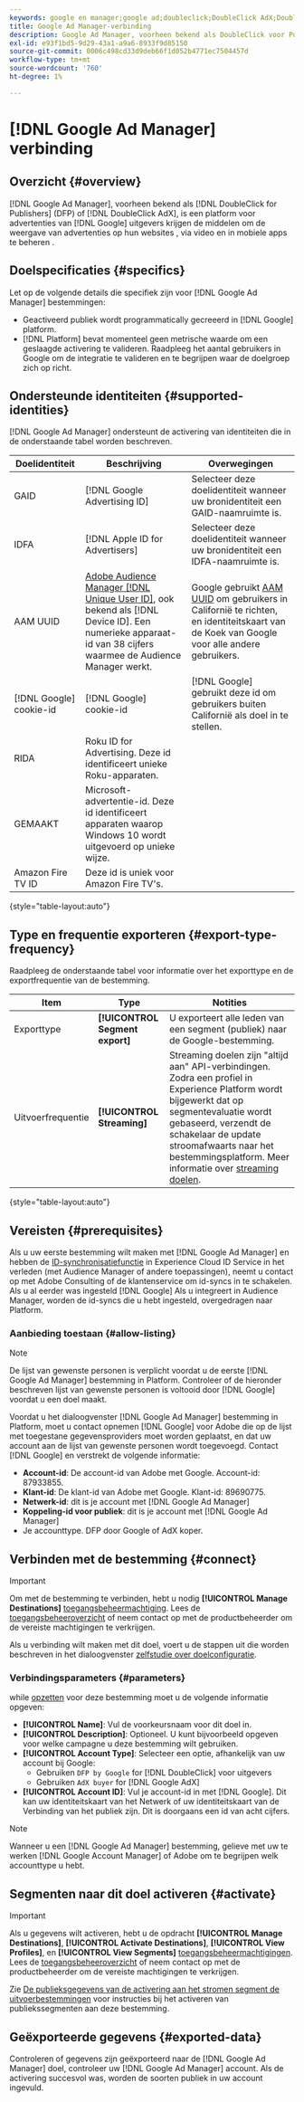 ```yaml
---
keywords: google en manager;google ad;doubleclick;DoubleClick AdX;DoubleClick;Google Ad Manager;Google en manager; DFP
title: Google Ad Manager-verbinding
description: Google Ad Manager, voorheen bekend als DoubleClick voor Publishers of DoubleClick AdX, is een advertentieplatform uit Google dat uitgevers de mogelijkheid biedt om de weergave van advertenties op hun websites, via video en in mobiele apps te beheren.
exl-id: e93f1bd5-9d29-43a1-a9a6-8933f9d85150
source-git-commit: 0006c498cd33d9deb66f1d052b4771ec7504457d
workflow-type: tm+mt
source-wordcount: '760'
ht-degree: 1%

---
```


# [!DNL Google Ad Manager] verbinding

## Overzicht {#overview}

[!DNL Google Ad Manager], voorheen bekend als [!DNL DoubleClick for Publishers] (DFP) of [!DNL DoubleClick AdX], is een platform voor advertenties van [!DNL Google] uitgevers krijgen de middelen om de weergave van advertenties op hun websites , via video en in mobiele apps te beheren .

## Doelspecificaties {#specifics}

Let op de volgende details die specifiek zijn voor [!DNL Google Ad Manager] bestemmingen:

* Geactiveerd publiek wordt programmatically gecreeerd in [!DNL Google] platform.
* [!DNL Platform] bevat momenteel geen metrische waarde om een geslaagde activering te valideren. Raadpleeg het aantal gebruikers in Google om de integratie te valideren en te begrijpen waar de doelgroep zich op richt.

## Ondersteunde identiteiten {#supported-identities}

[!DNL Google Ad Manager] ondersteunt de activering van identiteiten die in de onderstaande tabel worden beschreven.

| Doelidentiteit | Beschrijving | Overwegingen |
|---|---|---|
| GAID | [!DNL Google Advertising ID] | Selecteer deze doelidentiteit wanneer uw bronidentiteit een GAID-naamruimte is. |
| IDFA | [!DNL Apple ID for Advertisers] | Selecteer deze doelidentiteit wanneer uw bronidentiteit een IDFA-naamruimte is. |
| AAM UUID | [Adobe Audience Manager [!DNL Unique User ID]](https://experienceleague.adobe.com/docs/audience-manager/user-guide/reference/ids-in-aam.html), ook bekend als [!DNL Device ID]. Een numerieke apparaat-id van 38 cijfers waarmee de Audience Manager werkt. | Google gebruikt [AAM UUID](https://experienceleague.adobe.com/docs/audience-manager/user-guide/reference/ids-in-aam.html?lang=en) om gebruikers in Californië te richten, en identiteitskaart van de Koek van Google voor alle andere gebruikers. |
| [!DNL Google] cookie-id | [!DNL Google] cookie-id | [!DNL Google] gebruikt deze id om gebruikers buiten Californië als doel in te stellen. |
| RIDA | Roku ID for Advertising. Deze id identificeert unieke Roku-apparaten. |  |
| GEMAAKT | Microsoft-advertentie-id. Deze id identificeert apparaten waarop Windows 10 wordt uitgevoerd op unieke wijze. |  |
| Amazon Fire TV ID | Deze id is uniek voor Amazon Fire TV&#39;s. |  |

{style=&quot;table-layout:auto&quot;}

## Type en frequentie exporteren {#export-type-frequency}

Raadpleeg de onderstaande tabel voor informatie over het exporttype en de exportfrequentie van de bestemming.

| Item | Type | Notities |
---------|----------|---------|
| Exporttype | **[!UICONTROL Segment export]** | U exporteert alle leden van een segment (publiek) naar de Google-bestemming. |
| Uitvoerfrequentie | **[!UICONTROL Streaming]** | Streaming doelen zijn &quot;altijd aan&quot; API-verbindingen. Zodra een profiel in Experience Platform wordt bijgewerkt dat op segmentevaluatie wordt gebaseerd, verzendt de schakelaar de update stroomafwaarts naar het bestemmingsplatform. Meer informatie over [streaming doelen](/help/destinations/destination-types.md#streaming-destinations). |

{style=&quot;table-layout:auto&quot;}

## Vereisten {#prerequisites}

Als u uw eerste bestemming wilt maken met [!DNL Google Ad Manager] en hebben de [ID-synchronisatiefunctie](https://experienceleague.adobe.com/docs/id-service/using/id-service-api/methods/idsync.html) in Experience Cloud ID Service in het verleden (met Audience Manager of andere toepassingen), neemt u contact op met Adobe Consulting of de klantenservice om id-syncs in te schakelen. Als u al eerder was ingesteld [!DNL Google] Als u integreert in Audience Manager, worden de id-syncs die u hebt ingesteld, overgedragen naar Platform.

### Aanbieding toestaan {#allow-listing}

>[!NOTE]
>
>De lijst van gewenste personen is verplicht voordat u de eerste [!DNL Google Ad Manager] bestemming in Platform. Controleer of de hieronder beschreven lijst van gewenste personen is voltooid door [!DNL Google] voordat u een doel maakt.

Voordat u het dialoogvenster [!DNL Google Ad Manager] bestemming in Platform, moet u contact opnemen [!DNL Google] voor Adobe die op de lijst met toegestane gegevensproviders moet worden geplaatst, en dat uw account aan de lijst van gewenste personen wordt toegevoegd. Contact [!DNL Google] en verstrekt de volgende informatie:

* **Account-id**: De account-id van Adobe met Google. Account-id: 87933855.
* **Klant-id**: De klant-id van Adobe met Google. Klant-id: 89690775.
* **Netwerk-id**: dit is je account met [!DNL Google Ad Manager]
* **Koppeling-id voor publiek**: dit is je account met [!DNL Google Ad Manager]
* Je accounttype. DFP door Google of AdX koper.

## Verbinden met de bestemming {#connect}

>[!IMPORTANT]
> 
>Om met de bestemming te verbinden, hebt u nodig **[!UICONTROL Manage Destinations]** [toegangsbeheermachtiging](/help/access-control/home.md#permissions). Lees de [toegangsbeheeroverzicht](/help/access-control/ui/overview.md) of neem contact op met de productbeheerder om de vereiste machtigingen te verkrijgen.

Als u verbinding wilt maken met dit doel, voert u de stappen uit die worden beschreven in het dialoogvenster [zelfstudie over doelconfiguratie](../../ui/connect-destination.md).

### Verbindingsparameters {#parameters}

while [opzetten](../../ui/connect-destination.md) voor deze bestemming moet u de volgende informatie opgeven:

* **[!UICONTROL Name]**: Vul de voorkeursnaam voor dit doel in.
* **[!UICONTROL Description]**: Optioneel. U kunt bijvoorbeeld opgeven voor welke campagne u deze bestemming wilt gebruiken.
* **[!UICONTROL Account Type]**: Selecteer een optie, afhankelijk van uw account bij Google:
   * Gebruiken `DFP by Google` for [!DNL DoubleClick] voor uitgevers
   * Gebruiken `AdX buyer` for [!DNL Google AdX]
* **[!UICONTROL Account ID]**: Vul je account-id in met [!DNL Google]. Dit kan uw identiteitskaart van het Netwerk of uw identiteitskaart van de Verbinding van het publiek zijn. Dit is doorgaans een id van acht cijfers.

>[!NOTE]
>
>Wanneer u een [!DNL Google Ad Manager] bestemming, gelieve met uw te werken [!DNL Google Account Manager] of Adobe om te begrijpen welk accounttype u hebt.

## Segmenten naar dit doel activeren {#activate}

>[!IMPORTANT]
> 
>Als u gegevens wilt activeren, hebt u de opdracht **[!UICONTROL Manage Destinations]**, **[!UICONTROL Activate Destinations]**, **[!UICONTROL View Profiles]**, en **[!UICONTROL View Segments]** [toegangsbeheermachtigingen](/help/access-control/home.md#permissions). Lees de [toegangsbeheeroverzicht](/help/access-control/ui/overview.md) of neem contact op met de productbeheerder om de vereiste machtigingen te verkrijgen.

Zie [De publieksgegevens van de activering aan het stromen segment de uitvoerbestemmingen](../../ui/activate-segment-streaming-destinations.md) voor instructies bij het activeren van publiekssegmenten aan deze bestemming.

## Geëxporteerde gegevens {#exported-data}

Controleren of gegevens zijn geëxporteerd naar de [!DNL Google Ad Manager] doel, controleer uw [!DNL Google Ad Manager] account. Als de activering succesvol was, worden de soorten publiek in uw account ingevuld.
